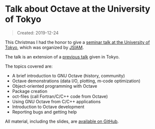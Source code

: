 # Talk about Octave at the University of Tokyo

> Created: 2019-12-24

This Christmas I had the honor to give a
[seminar talk at the University of Tokyo](https://na.cs.tsukuba.ac.jp/mepa/?page_id=1689),
which was organized by
[JSIAM](https://www2.jsiam.org/en/).

The talk is an extension of a
[previous talk](../../../2019/11/22/talk-about-octave.md)
given in Tokyo.

The topics covered are:
- A brief introduction to GNU Octave (history, community)
- Octave demonstrations (data I/O, plotting, m-code optimization)
- Object-oriented programming with Octave
- Package creation
- oct-files (call Fortran/C/C++ code from Octave)
- Using GNU Octave from C/C++ applications
- Introduction to Octave development
- Reporting bugs and getting help

All material, including the slides, are
[available on GitHub](https://github.com/octave-de/octave_slides/releases/tag/2019-12-24).
